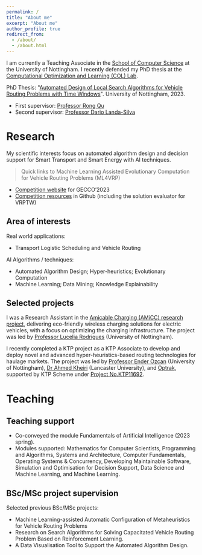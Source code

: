 ```yaml
---
permalink: /
title: "About me"
excerpt: "About me"
author_profile: true
redirect_from: 
  - /about/
  - /about.html
---
```


I am currently a Teaching Associate in the [School of Computer Science](https://www.nottingham.ac.uk/computerscience/) at the University of Nottingham. I recently defended my PhD thesis at the [Computational Optimization and Learning (COL) Lab](https://www.nottingham.ac.uk/research/groups/col/).

PhD Thesis: "[Automated Design of Local Search Algorithms for Vehicle Routing Problems with Time Windows](/files/thesis/Weiyao_Thesis202309.pdf)". University of Nottingham, 2023.
- First supervisor: [Professor Rong Qu](http://www.cs.nott.ac.uk/~rxq)
- Second supervisor: [Professor Dario Landa-Silva](http://www.cs.nott.ac.uk/~pszjds)

Research
======

My scientific interests focus on automated algorithm design and decision support for Smart Transport and Smart Energy with AI techniques.

> Quick links to Machine Learning Assisted Evolutionary Computation for Vehicle Routing Problems (ML4VRP)
- [Competition website](https://sites.google.com/view/ml4vrp?pli=1) for GECCO’2023
- [Competition resources](https://github.com/ML4VRP2023/ML4VRP2023) in Github (including the solution evaluator for VRPTW)

Area of interests
----

Real world applications: 
- Transport Logistic Scheduling and Vehicle Routing
  
AI Algorithms / techniques: 
- Automated Algorithm Design; Hyper-heuristics; Evolutionary Computation
- Machine Learning; Data Mining; Knowledge Explainability

Selected projects
----

I was a Research Assistant in the [Amicable Charging (AMiCC) research project](https://www.projectamicc.com/), delivering eco-friendly wireless charging solutions for electric vehicles, with a focus on optimizing the charging infrastructure. The project was led by [Professor Lucelia Rodrigues](https://www.nottingham.ac.uk/engineering/departments/abe/people/lucelia.rodrigues) (University of Nottingham).

I recently completed a KTP project as a KTP Associate to develop and deploy novel and advanced hyper-heuristics-based routing technologies for haulage markets. The project was led by [Professor Ender Ozcan](http://www.cs.nott.ac.uk/~pszeo/index.html) (University of Nottingham), [Dr Ahmed Kheiri](https://www.lancaster.ac.uk/lums/people/ahmed-kheiri) (Lancaster University), and [Optrak](https://optrak.com/), supported by KTP Scheme under [Project No.KTP11692](https://info.ktponline.org.uk/action/details/partnership.aspx?id=11692).


Teaching
======

Teaching support
----
- Co-conveyed the module Fundamentals of Artificial Intelligence (2023 spring).
- Modules supported: Mathematics for Computer Scientists, Programming and Algorithms, Systems and Architecture, Computer Fundamentals, Operating Systems & Concurrency, Developing Maintainable Software, Simulation and Optimisation for Decision Support, Data Science and Machine Learning, and Machine Learning.

BSc/MSc project supervision
----
Selected previous BSc/MSc projects:
- Machine Learning-assisted Automatic Configuration of Metaheuristics for Vehicle Routing Problems
- Research on Search Algorithms for Solving Capacitated Vehicle Routing Problem Based on Reinforcement Learning.
- A Data Visualisation Tool to Support the Automated Algorithm Design.
